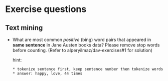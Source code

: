 # Exercise questions

## Text mining

* What are most common *positive* (bing) word pairs that appeared in **same sentence** in Jane Austen books data? Please remove stop words before counting. (Refer to alperyilmaz/dav-exercises#1 for solution)

    hint:

    ```
    * tokenize sentence first, keep sentence number then tokenize words
    * answer: happy, love, 44 times
    ```
